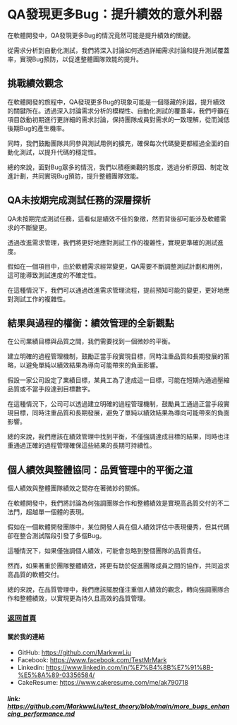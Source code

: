 # QA發現更多Bug：提升績效的意外利器

在軟體開發中，QA發現更多Bug的情況竟然可能是提升績效的關鍵。

從需求分析到自動化測試，我們將深入討論如何透過詳細需求討論和提升測試覆蓋率，實現Bug預防，以促進整體團隊效能的提升。

## 挑戰績效觀念

在軟體開發的旅程中，QA發現更多Bug的現象可能是一個隱藏的利器，提升績效的關鍵所在。透過深入討論需求分析的模糊性、自動化測試的覆蓋率，我們呼籲在項目啟動初期進行更詳細的需求討論，保持團隊成員對需求的一致理解，從而減低後期Bug的產生機率。

同時，我們鼓勵團隊共同參與測試用例的擴充，確保每次代碼變更都經過全面的自動化測試，以提升代碼的穩定性。

總的來說，面對Bug眾多的情況，我們以積極樂觀的態度，透過分析原因、制定改進計劃，共同實現Bug預防，提升整體團隊效能。

## QA未按期完成測試任務的深層探析

QA未按期完成測試任務，這看似是績效不佳的象徵，然而背後卻可能涉及軟體需求的不斷變更。

透過改進需求管理，我們將更好地應對測試工作的複雜性，實現更準確的測試進度。

假如在一個項目中，由於軟體需求經常變更，QA需要不斷調整測試計劃和用例，這可能導致測試進度的不確定性。

在這種情況下，我們可以通過改進需求管理流程，提前預知可能的變更，更好地應對測試工作的複雜性。

## 結果與過程的權衡：績效管理的全新觀點

在公司業績目標與品質之間，我們需要找到一個微妙的平衡。

建立明確的過程管理機制，鼓勵正當手段實現目標，同時注重品質和長期發展的策略，以避免單純以績效結果為導向可能帶來的負面影響。

假設一家公司設定了業績目標，某員工為了達成這一目標，可能在短期內通過壓縮品質或不當手段達到目標數字。

在這種情況下，公司可以透過建立明確的過程管理機制，鼓勵員工通過正當手段實現目標，同時注重品質和長期發展，避免了單純以績效結果為導向可能帶來的負面影響。

總的來說，我們應該在績效管理中找到平衡，不僅強調達成目標的結果，同時也注重通過正確的過程管理確保這些結果的長期可持續性。

## 個人績效與整體協同：品質管理中的平衡之道

個人績效與整體團隊績效之間存在著微妙的關係。

在軟體開發中，我們將討論為何強調團隊合作和整體績效是實現高品質交付的不二法門，超越單一個體的表現。

假如在一個軟體開發團隊中，某位開發人員在個人績效評估中表現優秀，但其代碼卻在整合測試階段引發了多個Bug。

這種情況下，如果僅強調個人績效，可能會忽略到整個團隊的品質責任。

然而，如果著重於團隊整體績效，將更有助於促進團隊成員之間的協作，共同追求高品質的軟體交付。

總的來說，在品質管理中，我們應該擺脫僅注重個人績效的觀念，轉向強調團隊合作和整體績效，以實現更為持久且高效的品質管理。

### [返回首頁](./README.md)

#### 關於我的連結
- GitHub: https://github.com/MarkwwLiu
- Facebook: https://www.facebook.com/TestMrMark
- Linkedin: https://www.linkedin.com/in/%E7%B4%8B%E7%91%8B-%E5%8A%89-03356584/
- CakeResume: https://www.cakeresume.com/me/ak790718

##### link: https://github.com/MarkwwLiu/test_theory/blob/main/more_bugs_enhancing_performance.md
